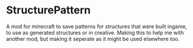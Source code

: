 StructurePattern
================

A mod for minecraft to save patterns for structures that were built ingame, to use as generated structures or in creative. Making this to help me with another mod, but making it seperate as it might be used elsewhere too.
